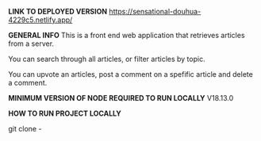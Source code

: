 **LINK TO DEPLOYED VERSION**
https://sensational-douhua-4229c5.netlify.app/

**GENERAL INFO**
This is a front end web application that retrieves articles from a server.

You can search through all articles, or filter articles by topic.

You can upvote an articles, post a comment on a spefific article and delete a comment.

**MINIMUM VERSION OF NODE REQUIRED TO RUN LOCALLY**
V18.13.0

**HOW TO RUN PROJECT LOCALLY**

git clone -
